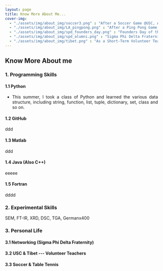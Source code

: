 ```yaml
---
layout: page
title: Know More About Me...
cover-img: 
  - "./assets/img/about_img/soccer3.png" : "After a Soccer Game @USC, April 2017"
  - "./assets/img/about_img/LA_pingpong.png" : "After a Ping Pong Game @USC, May 2016"
  - "./assets/img/about_img/spd_founders_day.png" : "Founders Day of the Sigma Phi Delta Fraternity @USC, April 2017"
  - "./assets/img/about_img/spd_alumni.png" : "Sigma Phi Delta Fraternity, Networking with Alumni @USC, April 2017"
  - "./assets/img/about_img/tibet.png" : "As a Short-Term Volunteer Teacher @Tibet, Aug 2014"
---
```


## Know More About me

### 1. Programming Skills

#### 1.1 Python 
* <p style="text-align: justify"> This summer, I took a class of Python and learned the various data structure, including string, function, list, tuple, dictionary, set, class and so on. </p>


#### 1.2 GitHub
ddd

#### 1.3 Matlab
ddd

#### 1.4 Java (Also C++)
eeeee

#### 1.5 Fortran 
dddd

### 2. Experimental Skills
SEM, FT-IR, XRD, DSC, TGA, Germanx400

### 3. Personal Life 

#### 3.1 Networking (Sigma Phi Delta Fraternity)

#### 3.2 USC & Tibet --- Volunteer Teachers

#### 3.3 Soccer & Table Tennis


